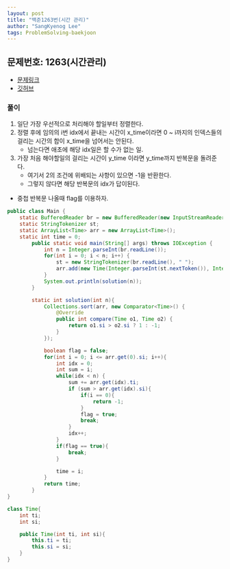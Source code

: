 ```yaml
---
layout: post
title: "백준1263번(시간 관리)"
author: "SangKyenog Lee"
tags: ProblemSolving-baekjoon
---
```


## 문제번호: 1263(시간관리)
- [문제링크](https://www.acmicpc.net/problem/1263)
- [깃허브](https://github.com/sksk713/PS/blob/master/2%EC%A3%BC%EC%B0%A8/1263.java)


### 풀이
1. 일단 가장 우선적으로 처리해야 할일부터 정렬한다.
2. 정렬 후에 임의의 i번 idx에서 끝내는 시간이 x_time이라면 0 ~ i까지의 인덱스들의 걸리는 시간의 합이 x_time을 넘어서는 안된다.
    - 넘는다면 애초에 해당 idx일은 할 수가 없는 일.
3. 가장 처음 해야할일의 걸리는 시간이 y_time 이라면 y_time까지 반복문을 돌려준다.
    - 여기서 2의 조건에 위배되는 사항이 있으면 -1을 반환한다.
    - 그렇지 않다면 해당 반복문의 idx가 답이된다.

- 중첩 반복문 나올때 flag를 이용하자.

```java
public class Main {
    static BufferedReader br = new BufferedReader(new InputStreamReader(System.in));
    static StringTokenizer st;
    static ArrayList<Time> arr = new ArrayList<Time>();
    static int time = 0;
        public static void main(String[] args) throws IOException {
            int n = Integer.parseInt(br.readLine());
            for(int i = 0; i < n; i++) {
                st = new StringTokenizer(br.readLine(), " ");
                arr.add(new Time(Integer.parseInt(st.nextToken()), Integer.parseInt(st.nextToken())));
            }
            System.out.println(solution(n));
        }

        static int solution(int n){
            Collections.sort(arr, new Comparator<Time>() {
                @Override
                public int compare(Time o1, Time o2) {
                    return o1.si > o2.si ? 1 : -1;
                }
            });

            boolean flag = false;
            for(int i = 0; i <= arr.get(0).si; i++){
                int idx = 0;
                int sum = i;
                while(idx < n) {
                    sum += arr.get(idx).ti;
                    if (sum > arr.get(idx).si){
                        if(i == 0){
                            return -1;
                        }
                        flag = true;
                        break;
                    }
                    idx++;
                }
                if(flag == true){
                    break;
                }

                time = i;
            }
            return time;
        }
}

class Time{
    int ti;
    int si;

    public Time(int ti, int si){
        this.ti = ti;
        this.si = si;
    }
}
```